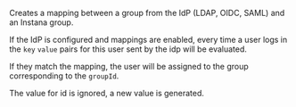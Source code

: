 Creates a mapping between a group from the IdP (LDAP, OIDC, SAML) and an Instana group.

If the IdP is configured and mappings are enabled, every time a user logs in the `key` `value` pairs for this user sent by the idp will be evaluated.

If they match the mapping, the user will be assigned to the group corresponding to the `groupId`.

The value for id is ignored, a new value is generated.